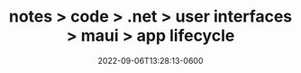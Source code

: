 ---
title: notes > code > .net > user interfaces > maui > app lifecycle
date: 2022-09-06T13:28:13-0600
draft: false
---